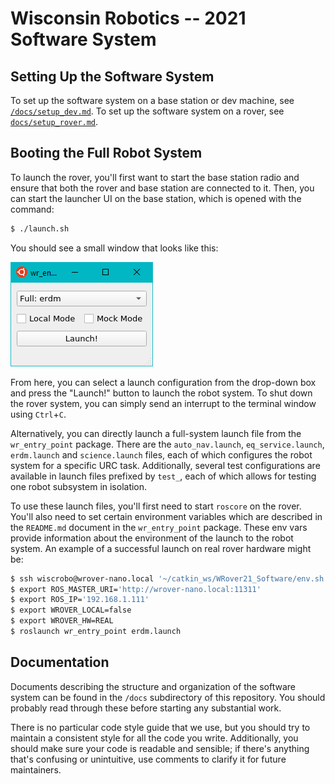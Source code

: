 # Wisconsin Robotics -- 2021 Software System

## Setting Up the Software System

To set up the software system on a base station or dev machine, see [`/docs/setup_dev.md`](docs/setup_dev.md).
To set up the software system on a rover, see [`docs/setup_rover.md`](docs/setup_rover.md).

## Booting the Full Robot System

To launch the rover, you'll first want to start the base station radio and ensure that both the rover and base station are connected to it.
Then, you can start the launcher UI on the base station, which is opened with the command:

```sh
$ ./launch.sh
```

You should see a small window that looks like this:

![](docs/launcher_ui.png)

From here, you can select a launch configuration from the drop-down box and press the "Launch!" button to launch the robot system.
To shut down the rover system, you can simply send an interrupt to the terminal window using `Ctrl`+`C`.

Alternatively, you can directly launch a full-system launch file from the `wr_entry_point` package.
There are the `auto_nav.launch`, `eq_service.launch`, `erdm.launch` and `science.launch` files, each of which configures the robot system for a specific URC task.
Additionally, several test configurations are available in launch files prefixed by `test_`, each of which allows for testing one robot subsystem in isolation.

To use these launch files, you'll first need to start `roscore` on the rover.
You'll also need to set certain environment variables which are described in the `README.md` document in the `wr_entry_point` package.
These env vars provide information about the environment of the launch to the robot system.
An example of a successful launch on real rover hardware might be:

```sh
$ ssh wiscrobo@wrover-nano.local '~/catkin_ws/WRover21_Software/env.sh roscore'
$ export ROS_MASTER_URI='http://wrover-nano.local:11311'
$ export ROS_IP='192.168.1.111'
$ export WROVER_LOCAL=false
$ export WROVER_HW=REAL
$ roslaunch wr_entry_point erdm.launch
```

## Documentation

Documents describing the structure and organization of the software system can be found in the `/docs` subdirectory of this repository.
You should probably read through these before starting any substantial work.

There is no particular code style guide that we use, but you should try to maintain a consistent style for all the code you write. Additionally, you should make sure your code is readable and sensible; if there's anything that's confusing or unintuitive, use comments to clarify it for future maintainers.

